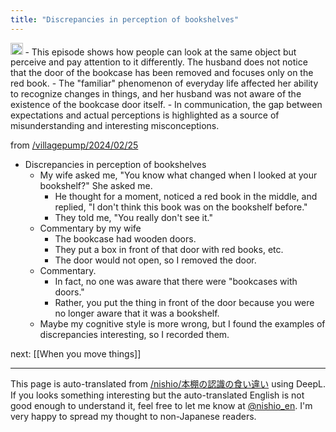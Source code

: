 ```yaml
---
title: "Discrepancies in perception of bookshelves"
---
```


<img src='https://scrapbox.io/api/pages/nishio-en/gpt/icon' alt='gpt.icon' height="19.5"/>
- This episode shows how people can look at the same object but perceive and pay attention to it differently. The husband does not notice that the door of the bookcase has been removed and focuses only on the red book.
- The "familiar" phenomenon of everyday life affected her ability to recognize changes in things, and her husband was not aware of the existence of the bookcase door itself.
- In communication, the gap between expectations and actual perceptions is highlighted as a source of misunderstanding and interesting misconceptions.

from [/villagepump/2024/02/25](https://scrapbox.io/villagepump/2024/02/25)
- Discrepancies in perception of bookshelves
    - My wife asked me, "You know what changed when I looked at your bookshelf?" She asked me.
        - He thought for a moment, noticed a red book in the middle, and replied, "I don't think this book was on the bookshelf before."
        - They told me, "You really don't see it."
    - Commentary by my wife
        - The bookcase had wooden doors.
        - They put a box in front of that door with red books, etc.
        - The door would not open, so I removed the door.
    - Commentary.
        - In fact, no one was aware that there were "bookcases with doors."
        - Rather, you put the thing in front of the door because you were no longer aware that it was a bookshelf.
    - Maybe my cognitive style is more wrong, but I found the examples of discrepancies interesting, so I recorded them.

next:  [[When you move things]]

---
This page is auto-translated from [/nishio/本棚の認識の食い違い](https://scrapbox.io/nishio/本棚の認識の食い違い) using DeepL. If you looks something interesting but the auto-translated English is not good enough to understand it, feel free to let me know at [@nishio_en](https://twitter.com/nishio_en). I'm very happy to spread my thought to non-Japanese readers.